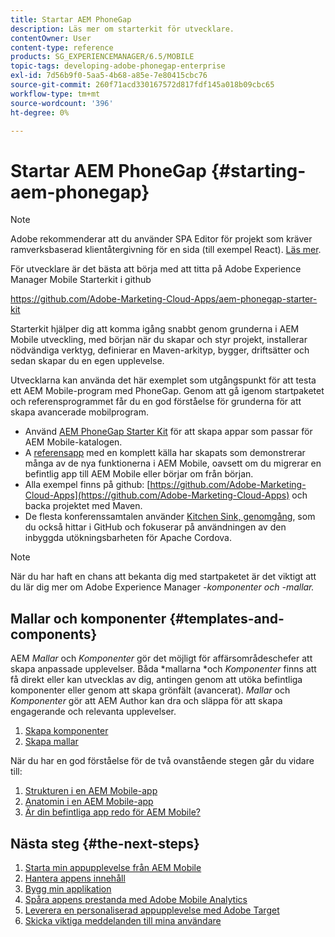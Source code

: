 ```yaml
---
title: Startar AEM PhoneGap
description: Läs mer om starterkit för utvecklare.
contentOwner: User
content-type: reference
products: SG_EXPERIENCEMANAGER/6.5/MOBILE
topic-tags: developing-adobe-phonegap-enterprise
exl-id: 7d56b9f0-5aa5-4b68-a85e-7e80415cbc76
source-git-commit: 260f71acd330167572d817fdf145a018b09cbc65
workflow-type: tm+mt
source-wordcount: '396'
ht-degree: 0%

---
```


# Startar AEM PhoneGap {#starting-aem-phonegap}

>[!NOTE]
>
>Adobe rekommenderar att du använder SPA Editor för projekt som kräver ramverksbaserad klientåtergivning för en sida (till exempel React). [Läs mer](/help/sites-developing/spa-overview.md).

För utvecklare är det bästa att börja med att titta på Adobe Experience Manager Mobile Starterkit i github

https://github.com/Adobe-Marketing-Cloud-Apps/aem-phonegap-starter-kit

Starterkit hjälper dig att komma igång snabbt genom grunderna i AEM Mobile utveckling, med början när du skapar och styr projekt, installerar nödvändiga verktyg, definierar en Maven-arkityp, bygger, driftsätter och sedan skapar du en egen upplevelse.

Utvecklarna kan använda det här exemplet som utgångspunkt för att testa ett AEM Mobile-program med PhoneGap. Genom att gå igenom startpaketet och referensprogrammet får du en god förståelse för grunderna för att skapa avancerade mobilprogram.

* Använd [AEM PhoneGap Starter Kit](https://github.com/Adobe-Marketing-Cloud-Apps/aem-phonegap-starter-kit) för att skapa appar som passar för AEM Mobile-katalogen.
* A [referensapp](https://github.com/Adobe-Marketing-Cloud-Apps/aem-mobile-hybrid-reference) med en komplett källa har skapats som demonstrerar många av de nya funktionerna i AEM Mobile, oavsett om du migrerar en befintlig app till AEM Mobile eller börjar om från början.
* Alla exempel finns på github: [https://github.com/Adobe-Marketing-Cloud-Apps](https://github.com/Adobe-Marketing-Cloud-Apps) och backa projektet med Maven.
* De flesta konferenssamtalen använder [Kitchen Sink, genomgång](https://github.com/blefebvre/aem-phonegap-kitchen-sink), som du också hittar i GitHub och fokuserar på användningen av den inbyggda utökningsbarheten för Apache Cordova.

>[!NOTE]
>
>När du har haft en chans att bekanta dig med startpaketet är det viktigt att du lär dig mer om Adobe Experience Manager *-komponenter och -mallar.*

## Mallar och komponenter {#templates-and-components}

AEM *Mallar* och *Komponenter* gör det möjligt för affärsområdeschefer att skapa anpassade upplevelser. Båda *mallarna *och *Komponenter* finns att få direkt eller kan utvecklas av dig, antingen genom att utöka befintliga komponenter eller genom att skapa grönfält (avancerat). *Mallar* och *Komponenter* gör att AEM Author kan dra och släppa för att skapa engagerande och relevanta upplevelser.

1. [Skapa komponenter](/help/sites-developing/components.md)
1. [Skapa mallar](/help/sites-developing/templates.md)

När du har en god förståelse för de två ovanstående stegen går du vidare till:

1. [Strukturen i en AEM Mobile-app](/help/mobile/phonegap-structure-an-app.md)
1. [Anatomin i en AEM Mobile-app](/help/mobile/phonegap-apps-arch.md)
1. [Är din befintliga app redo för AEM Mobile?](/help/mobile/phonegap-adding-content-to-imported-app.md)

## Nästa steg {#the-next-steps}

1. [Starta min appupplevelse från AEM Mobile](/help/mobile/starting-aem-phonegap-app.md)
1. [Hantera appens innehåll](/help/mobile/phonegap-manage-app-content.md)
1. [Bygg min applikation](/help/mobile/building-app-mobile-phonegap.md)
1. [Spåra appens prestanda med Adobe Mobile Analytics](/help/mobile/phonegap-intro-to-app-analytics.md)
1. [Leverera en personaliserad appupplevelse med Adobe Target](/help/mobile/phonegap-aem-mobile-content-personalization.md)
1. [Skicka viktiga meddelanden till mina användare](/help/mobile/phonegap-push-notifications.md)
